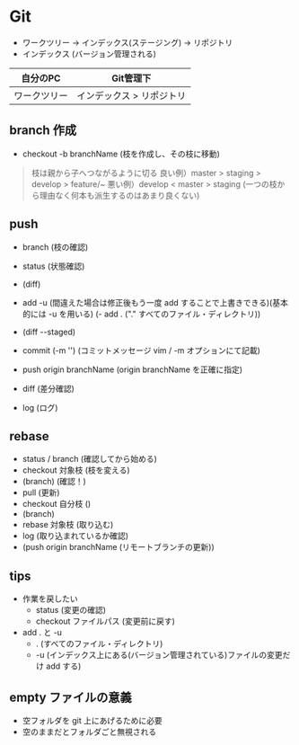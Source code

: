 # Git
- ワークツリー -> インデックス(ステージング) -> リポジトリ
- インデックス (バージョン管理される)

|   自分のPC   |         Git管理下         |
| :----------: | :-----------------------: |
| ワークツリー | インデックス > リポジトリ |

## branch 作成
- checkout -b branchName (枝を作成し、その枝に移動)
> 枝は親から子へつながるように切る
> 良い例）master > staging > develop > feature/~
> 悪い例）develop < master > staging (一つの枝から理由なく何本も派生するのはあまり良くない)


## push
- branch (枝の確認)
- status (状態確認)
- (diff)
- add -u  (間違えた場合は修正後もう一度 add することで上書きできる)(基本的には -u を用いる)
(- add . ("." すべてのファイル・ディレクトリ))
- (diff --staged)
- commit (-m '') (コミットメッセージ vim / -m オプションにて記載)
- push origin branchName (origin branchName を正確に指定)

- diff (差分確認)
- log (ログ)

## rebase
- status / branch (確認してから始める)
- checkout 対象枝 (枝を変える)
- (branch) (確認！)
- pull (更新)
- checkout 自分枝 ()
- (branch)
- rebase 対象枝 (取り込む)
- log (取り込まれているか確認)
- (push origin branchName (リモートブランチの更新))

## tips
- 作業を戻したい
  - status (変更の確認)
  - checkout ファイルパス (変更前に戻す)
- add . と -u
  - . (すべてのファイル・ディレクトリ)
  - -u (インデックス上にある(バージョン管理されている)ファイルの変更だけ add する)

## empty ファイルの意義
- 空フォルダを git 上にあげるために必要
- 空のままだとフォルダごと無視される


